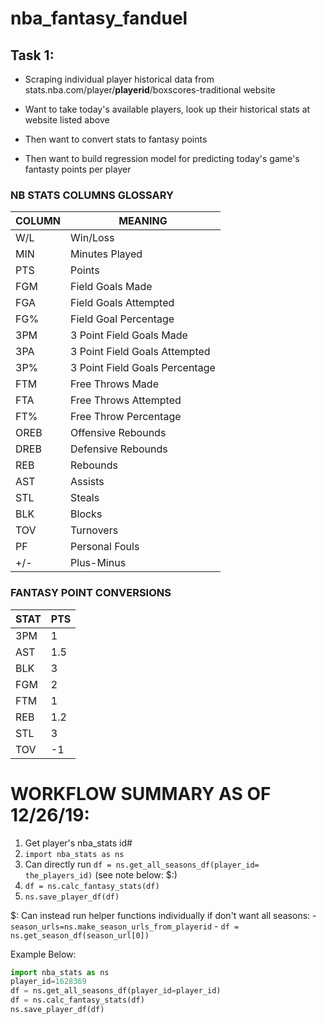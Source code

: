# nba_fantasy_fanduel
 
## Task 1:
- Scraping individual player historical data from stats.nba.com/player/__playerid__/boxscores-traditional website

- Want to take today's available players, look up their historical stats at website listed above
- Then want to convert stats to fantasy points 
- Then want to build regression model for predicting today's game's fantasty points per player








### NB STATS COLUMNS GLOSSARY
| COLUMN | MEANING|
| --- | --- |
|W/L|Win/Loss|
|MIN|Minutes Played|
|PTS|Points|
|FGM|Field Goals Made|
|FGA|Field Goals Attempted|
|FG%|Field Goal Percentage|
|3PM|3 Point Field Goals Made|
|3PA|3 Point Field Goals Attempted|
|3P%|3 Point Field Goals Percentage|
|FTM|Free Throws Made|
|FTA|Free Throws Attempted|
|FT%|Free Throw Percentage|
|OREB|Offensive Rebounds|
|DREB|Defensive Rebounds|
|REB|Rebounds|
|AST|Assists|
|STL|Steals|
|BLK|Blocks|
|TOV|Turnovers|
|PF|Personal Fouls|
|+/-|Plus-Minus|

### FANTASY POINT CONVERSIONS

|STAT|PTS|
| --- | --- |
|3PM|1|
|AST| 1.5|
|BLK|3|
|FGM|2|
|FTM|1|
|REB|1.2|
|STL|3|
|TOV|-1|



# WORKFLOW SUMMARY AS OF 12/26/19:

1. Get player's nba_stats id#
2. `import nba_stats as ns`
3. Can directly run `df = ns.get_all_seasons_df(player_id= the_players_id)` (see note below: \$:)
4. `df = ns.calc_fantasy_stats(df)`
5. `ns.save_player_df(df)`

\$: Can instead run helper functions individually if don't want all seasons:
    - `season_urls=ns.make_season_urls_from_playerid`
    - `df = ns.get_season_df(season_url[0])`


Example Below:
```python
import nba_stats as ns
player_id=1628369
df = ns.get_all_seasons_df(player_id=player_id)
df = ns.calc_fantasy_stats(df)
ns.save_player_df(df)
```